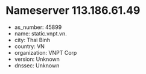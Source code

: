 # Nameserver 113.186.61.49

* as_number: 45899
* name: static.vnpt.vn.
* city: Thai Binh
* country: VN
* organization: VNPT Corp
* version: Unknown
* dnssec: Unknown
